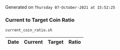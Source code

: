 Generated on `Thursday 07-October-2021 at 15:52:25`

### Current to Target Coin Ratio
`current_coin_ratio.sh`

Date|Current|Target|Ratio
---|---|---|---
